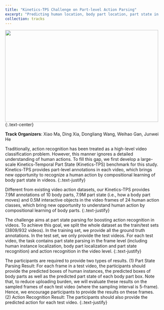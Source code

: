 ```yaml
---
title: "Kinetics-TPS Challenge on Part-level Action Parsing"
excerpt: "Predicting human location, body part location, part state in the frame level, and then integrate these results together to predict human action in the video level. <br/><img src='/images/track3.gif'>"
collection: tracks
---
```


<img src='/images/track3_ori.gif' width="500" height="300">
{:.text-center}

**Track Organizers**: Xiao Ma, Ding Xia, Dongliang Wang, Weihao Gan, Junwei He 

Traditionally, action recognition has been treated as a high-level video classification problem. However, this manner ignores a detailed understanding of human actions. To fill this gap, we first develop a large-scale Kinetics-Temporal Part State (Kinetics-TPS) benchmark for this study. Kinetics-TPS provides part-level annotations in each video, which brings new opportunity to recognize a human action by compositional learning of body part state in videos.
{:.text-justify}

Different from existing video action datasets, our Kinetics-TPS provides 7.9M annotations of 10 body parts, 7.9M part state (i.e., how a body part moves) and 0.5M interactive objects in the video frames of 24 human action classes, which bring new opportunity to understand human action by compositional learning of body parts.
{:.text-justify}

The challenge aims at part state parsing for boosting action recognition in videos. To achieve this goal, we split the whole dataset as the train/test sets (3809/932 videos). In the training set, we provide all the ground truth annotations. In the test set, we only provide the test videos. For each test video, the task contains part state parsing in the frame level (including human instance localization, body part localization and part state recognition) and action recognition in the video level.
{:.text-justify}

The participants are required to provide two types of results. (1) Part State Parsing Result: For each frame in a test video, the participants should provide the predicted boxes of human instances, the predicted boxes of body parts as well as the predicted part state of each body part box. Note that, to reduce uploading burden, we will evaluate these results on the sampled frames of each test video (where the sampling interval is 5-frame). Hence, we encourage participants to provide the results on these frames. (2) Action Recognition Result: The participants should also provide the predicted action for each test video.
{:.text-justify}